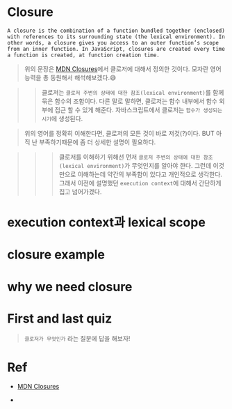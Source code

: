 # Closure

```
A closure is the combination of a function bundled together (enclosed) with references to its surrounding state (the lexical environment). In other words, a closure gives you access to an outer function’s scope from an inner function. In JavaScript, closures are created every time a function is created, at function creation time.
```

> 위의 문장은 [MDN Closures](https://developer.mozilla.org/en-US/docs/Web/JavaScript/Closures)에서 클로저에 대해서 정의한 것이다. 모자란 영어 능력을 총 동원해서 해석해보겠다.😅

> > 클로저는 `클로저 주변의 상태에 대한 참조(lexical environment)`를 함께 묶은 함수의 조합이다. 다른 말로 말하면, 클로저는 함수 내부에서 함수 외부에 접근 할 수 있게 해준다. 자바스크립트에서 클로저는 `함수가 생성되는 시기`에 생성된다.

> 위의 영어를 정확히 이해한다면, 클로저의 모든 것이 바로 저것(?)이다. BUT 아직 난 부족하기때문에 좀 더 상세한 설명이 필요하다.

> > > 클로저를 이해하기 위해선 먼저 `클로저 주변의 상태에 대한 참조(lexical environment)`가 무엇인지를 알아야 한다. 그런데 이것만으로 이해하는데 약간의 부족함이 있다고 개인적으로 생각한다. 그래서 이전에 설명했던 `execution context`에 대해서 간단하게 집고 넘어가겠다.

# execution context과 lexical scope

# closure example

# why we need closure

# First and last quiz

> `클로저가 무엇인가` 라는 질문에 답을 해보자!

# Ref

-   [MDN Closures](https://developer.mozilla.org/ko/docs/Web/JavaScript/Guide/Closures)

-
